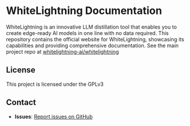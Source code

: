 # WhiteLightning Documentation

WhiteLightning is an innovative LLM distillation tool that enables you to create edge-ready AI models in one line with no data required. This repository contains the official website for WhiteLightning, showcasing its capabilities and providing comprehensive documentation. See the main project repo at [whitelightning-ai/whitelightning](https://github.com/whitelightning-ai/whitelightning.git)

## License

This project is licensed under the GPLv3

## Contact
- **Issues**: [Report issues on GitHub](https://github.com/whitelightning-ai/whitelightning/issues)

